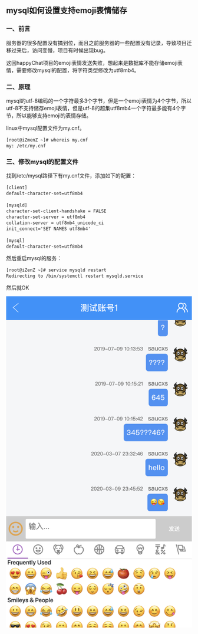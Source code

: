 ## mysql如何设置支持emoji表情储存

### 一、前言
服务器的很多配置没有搞到位，而且之前服务器的一些配置没有记录，导致项目迁移过来后，访问变慢，项目有时候出现bug。

这回happyChat项目的emoji表情发送失败，想起来是数据库不能存储emoji表情，需要修改mysql的配置，将字符类型修改为utf8mb4。

### 二、原理
mysql的utf-8编码的一个字符最多3个字节，但是一个emoji表情为4个字节，所以utf-8不支持储存emoji表情，但是utf-8的超集utf8mb4一个字符最多能有4个字节，所以能够支持emoji的表情存储。

linux中mysql配置文件为my.cnf。
```
[root@iZmenZ ~]# whereis my.cnf
my: /etc/my.cnf
```

### 三、修改mysql的配置文件
找到/etc/mysql路径下有my.cnf文件，添加如下的配置：
```
[client]
default-character-set=utf8mb4

[mysqld]
character-set-client-handshake = FALSE
character-set-server = utf8mb4
collation-server = utf8mb4_unicode_ci
init_connect='SET NAMES utf8mb4'

[mysql]
default-character-set=utf8mb4
```

然后重启mysql的服务：
```
[root@iZenZ ~]# service mysqld restart
Redirecting to /bin/systemctl restart mysqld.service
```

然后就OK

![mysql-emoji](./images/mysql-emoji.png)